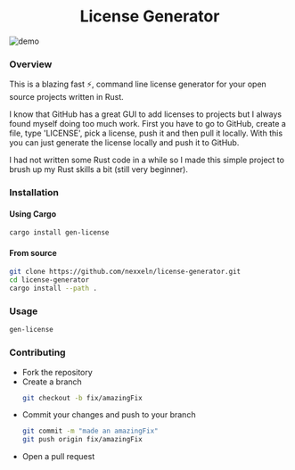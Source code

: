 <h1 align="center">License Generator</h1>

![demo](https://us-east-1.tixte.net/uploads/nexxel.needs.rest/idea64_rZlJLu450P.gif)

### Overview

This is a blazing fast ⚡, command line license generator for your open source projects written in Rust.

I know that GitHub has a great GUI to add licenses to projects but I always found myself doing too much work. First you have to go to GitHub, create a file, type 'LICENSE', pick a license, push it and then pull it locally. With this you can just generate the license locally and push it to GitHub.

I had not written some Rust code in a while so I made this simple project to brush up my Rust skills a bit (still very beginner).

### Installation

#### Using Cargo

```bash
cargo install gen-license
```

#### From source

```bash
git clone https://github.com/nexxeln/license-generator.git
cd license-generator
cargo install --path .
```

### Usage

```bash
gen-license
```

### Contributing
- Fork the repository
- Create a branch
  ```bash
  git checkout -b fix/amazingFix
  ```
- Commit your changes and push to your branch
  ```bash
  git commit -m "made an amazingFix"
  git push origin fix/amazingFix
  ```
- Open a pull request
